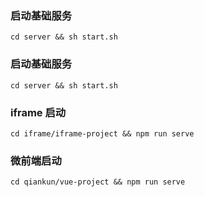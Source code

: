 ### 启动基础服务

`cd server && sh start.sh`

### 启动基础服务

`cd server && sh start.sh`

### iframe 启动

`cd iframe/iframe-project && npm run serve`

### 微前端启动

`cd qiankun/vue-project && npm run serve`
